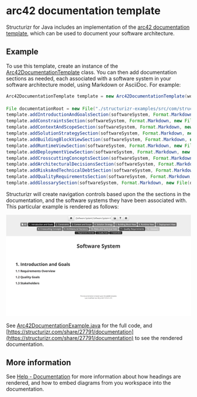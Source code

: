 # arc42 documentation template

Structurizr for Java includes an implementation of the [arc42 documentation template](http://arc42.org), which can be used to document your software architecture.

## Example

To use this template, create an instance of the [Arc42DocumentationTemplate](https://github.com/structurizr/java/blob/master/structurizr-core/src/com/structurizr/documentation/Arc42DocumentationTemplate.java) class.
You can then add documentation sections as needed, each associated with a software system in your software architecture model, using Markdown or AsciiDoc. For example:

```java
Arc42DocumentationTemplate template = new Arc42DocumentationTemplate(workspace);

File documentationRoot = new File("./structurizr-examples/src/com/structurizr/example/documentation/arc42/markdown");
template.addIntroductionAndGoalsSection(softwareSystem, Format.Markdown, new File(documentationRoot, "01-introduction-and-goals.md"));
template.addConstraintsSection(softwareSystem, Format.Markdown, new File(documentationRoot, "02-architecture-constraints.md"));
template.addContextAndScopeSection(softwareSystem, Format.Markdown, new File(documentationRoot, "03-system-scope-and-context.md"));
template.addSolutionStrategySection(softwareSystem, Format.Markdown, new File(documentationRoot, "04-solution-strategy.md"));
template.addBuildingBlockViewSection(softwareSystem, Format.Markdown, new File(documentationRoot, "05-building-block-view.md"));
template.addRuntimeViewSection(softwareSystem, Format.Markdown, new File(documentationRoot, "06-runtime-view.md"));
template.addDeploymentViewSection(softwareSystem, Format.Markdown, new File(documentationRoot, "07-deployment-view.md"));
template.addCrosscuttingConceptsSection(softwareSystem, Format.Markdown, new File(documentationRoot, "08-crosscutting-concepts.md"));
template.addArchitecturalDecisionsSection(softwareSystem, Format.Markdown, new File(documentationRoot, "09-architecture-decisions.md"));
template.addRisksAndTechnicalDebtSection(softwareSystem, Format.Markdown, new File(documentationRoot, "10-quality-requirements.md"));
template.addQualityRequirementsSection(softwareSystem, Format.Markdown, new File(documentationRoot, "11-risks-and-technical-debt.md"));
template.addGlossarySection(softwareSystem, Format.Markdown, new File(documentationRoot, "12-glossary.md"));
```

Structurizr will create navigation controls based upon the the sections in the documentation, and the software systems they have been associated with. This particular example is rendered as follows: 

![Documentation based upon the arc42 template](images/documentation-arc42-1.png)

See [Arc42DocumentationExample.java](https://github.com/structurizr/java/blob/master/structurizr-examples/src/com/structurizr/example/Arc42DocumentationExample.java) for the full code, and [https://structurizr.com/share/27791/documentation](https://structurizr.com/share/27791/documentation) to see the rendered documentation.

## More information

See [Help - Documentation](https://structurizr.com/help/documentation) for more information about how headings are rendered, and how to embed diagrams from you workspace into the documentation.